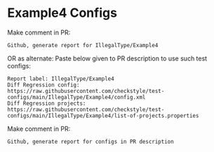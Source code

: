 # Example4 Configs
Make comment in PR:
```
Github, generate report for IllegalType/Example4
```
OR as alternate:
Paste below given to PR description to use such test configs:
```
Report label: IllegalType/Example4
Diff Regression config: https://raw.githubusercontent.com/checkstyle/test-configs/main/IllegalType/Example4/config.xml
Diff Regression projects: https://raw.githubusercontent.com/checkstyle/test-configs/main/IllegalType/Example4/list-of-projects.properties
```
Make comment in PR:
```
Github, generate report for configs in PR description
```
